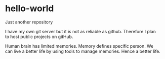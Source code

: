 # hello-world
Just another repository

I have my own git server but it is not as reliable as github.  Therefore I plan to host public projects on gitHub.

Human brain has limited memories.  Memory defines specific person.  We can live a better life by using tools to manage memories. Hence a better life. 

